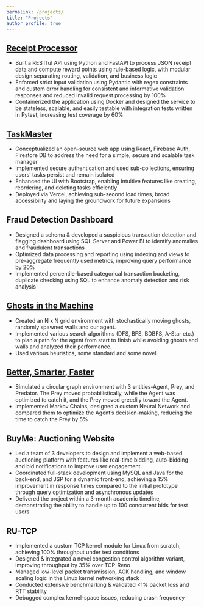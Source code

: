 ```yaml
---
permalink: /projects/
title: "Projects"
author_profile: true
---
```



## [Receipt Processor](https://github.com/alcatrazxlr8/fetch-backend-appr)
- Built a RESTful API using Python and FastAPI to process JSON receipt data and compute reward points using
rule-based logic, with modular design separating routing, validation, and business logic
- Enforced strict input validation using Pydantic with regex constraints and custom error handling for consistent
and informative validation responses and reduced invalid request processing by 100%
- Containerized the application using Docker and designed the service to be stateless, scalable, and easily testable with
integration tests written in Pytest, increasing test coverage by 60%


## [TaskMaster](https://taskmaster-xlr8.vercel.app/)
- Conceptualized an open-source web app using React, Firebase Auth, Firestore DB to address the need for a simple,
secure and scalable task manager
- Implemented secure authentication and used sub-collections, ensuring users’ tasks persist and remain isolated
- Enhanced the UI with Bootstrap, enabling intuitive features like creating, reordering, and deleting tasks efficiently
- Deployed via Vercel, achieving sub-second load times, broad accessibility and laying the groundwork for future expansions


## Fraud Detection Dashboard
- Designed a schema & developed a suspicious transaction detection and flagging dashboard using SQL Server and Power BI to identify anomalies and fraudulent transactions
- Optimized data processing and reporting using indexing and views to pre-aggregate frequently used metrics, improving query performance by 20%
- Implemented percentile-based categorical transaction bucketing, duplicate checking using SQL to enhance anomaly detection and risk analysis


## [Ghosts in the Machine](https://github.com/alcatrazxlr8/Ghosts-In-The-Maze)
- Created an N x N grid environment with stochastically moving ghosts, randomly spawned walls and our agent.
- Implemented various search algorithms (DFS, BFS, BDBFS, A-Star etc.) to plan a path for the agent from start to finish while avoiding ghosts and walls and analyzed their performance. 
- Used various heuristics, some standard and some novel.


## [Better, Smarter, Faster](https://github.com/alcatrazxlr8/Better-Smarter-Faster)
- Simulated a circular graph environment with 3 entities-Agent, Prey, and Predator. The Prey moved probabilistically, while the Agent was optimized to catch it, and the Prey moved greedily toward the Agent.
- Implemented Markov Chains, designed a custom Neural Network and compared them to optimize the Agent’s decision-making, reducing the time to catch the Prey by 5%


## BuyMe: Auctioning Website
- Led a team of 3 developers to design and implement a web-based auctioning platform with features like real-time bidding, auto-bidding and bid notifications to improve user engagement.
- Coordinated full-stack development using MySQL and Java for the back-end, and JSP for a dynamic front-end, achieving a 15% improvement in response times compared to the initial prototype through query optimization and asynchronous updates
- Delivered the project within a 3-month academic timeline, demonstrating the ability to handle up to 100 concurrent bids for test users


## RU-TCP
- Implemented a custom TCP kernel module for Linux from scratch, achieving 100% throughput under test conditions
- Designed & integrated a novel congestion control algorithm variant, improving throughput by 35% over TCP-Reno
- Managed low-level packet transmission, ACK handling, and window scaling logic in the Linux kernel networking stack
- Conducted extensive benchmarking & validated <1% packet loss and RTT stability
- Debugged complex kernel-space issues, reducing crash frequency